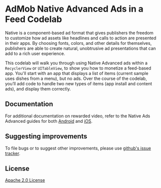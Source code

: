 AdMob Native Advanced Ads in a Feed Codelab
============================================
Native is a component-based ad format that gives publishers the freedom
to customize how ad assets like headlines and calls to action are
presented in their apps. By choosing fonts, colors, and other details
for themselves, publishers are able to create natural, unobtrusive ad
presentations that can add to a rich user experience.

This codelab will walk you through using Native Advanced ads within a
`RecyclerView` or `UITableView`, to show you how to monetize a feed-based
app. You'll start with an app that displays a list of items (current sample
uses dishes from a menu), but no ads. Over the course of the codelab, you’ll
add code to handle two new types of items (app install and content ads),
and display them correctly.

Documentation
--------------
For additional documentation on rewarded video, refer to the Native Ads Advanced 
guides for both [Android](//firebase.google.com/docs/admob/android/native-advanced)
and [iOS](//firebase.google.com/docs/admob/ios/native-advanced).

Suggesting improvements
------------------------
To file bugs or to suggest other improvements,
please use [github's issue tracker](//github.com/googlecodelabs/admob-native-advanced-feed/issues).

License
-------
[Apache 2.0 License](http://www.apache.org/licenses/LICENSE-2.0.html)
